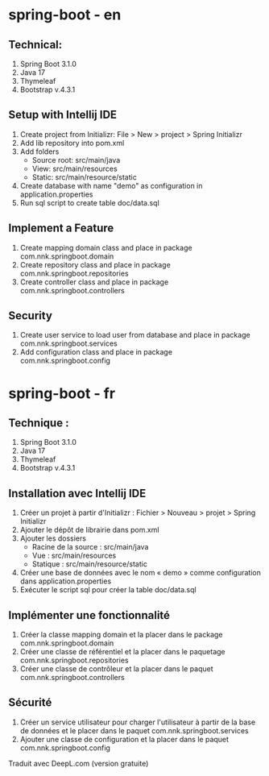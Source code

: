 # spring-boot - en
## Technical:

1. Spring Boot 3.1.0
2. Java 17
3. Thymeleaf
4. Bootstrap v.4.3.1


## Setup with Intellij IDE
1. Create project from Initializr: File > New > project > Spring Initializr
2. Add lib repository into pom.xml
3. Add folders
    - Source root: src/main/java
    - View: src/main/resources
    - Static: src/main/resource/static
4. Create database with name "demo" as configuration in application.properties
5. Run sql script to create table doc/data.sql

## Implement a Feature
1. Create mapping domain class and place in package com.nnk.springboot.domain
2. Create repository class and place in package com.nnk.springboot.repositories
3. Create controller class and place in package com.nnk.springboot.controllers

## Security
1. Create user service to load user from  database and place in package com.nnk.springboot.services
2. Add configuration class and place in package com.nnk.springboot.config




# spring-boot - fr
## Technique :

1. Spring Boot 3.1.0
2. Java 17
3. Thymeleaf
4. Bootstrap v.4.3.1


## Installation avec Intellij IDE
1. Créer un projet à partir d'Initializr : Fichier > Nouveau > projet > Spring Initializr
2. Ajouter le dépôt de librairie dans pom.xml
3. Ajouter les dossiers
   - Racine de la source : src/main/java
   - Vue : src/main/resources
   - Statique : src/main/resource/static
4. Créer une base de données avec le nom « demo » comme configuration dans application.properties
5. Exécuter le script sql pour créer la table doc/data.sql

## Implémenter une fonctionnalité
1. Créer la classe mapping domain et la placer dans le package com.nnk.springboot.domain
2. Créer une classe de référentiel et la placer dans le paquetage com.nnk.springboot.repositories
3. Créer une classe de contrôleur et la placer dans le paquet com.nnk.springboot.controllers

## Sécurité
1. Créer un service utilisateur pour charger l'utilisateur à partir de la base de données et le placer dans le paquet com.nnk.springboot.services
2. Ajouter une classe de configuration et la placer dans le paquet com.nnk.springboot.config

Traduit avec DeepL.com (version gratuite)